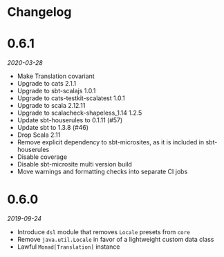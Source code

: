 # Changelog

# 0.6.1

_2020-03-28_

 * Make Translation covariant
 * Upgrade to cats 2.1.1
 * Upgrade to sbt-scalajs 1.0.1
 * Upgrade to cats-testkit-scalatest 1.0.1
 * Upgrade to scala 2.12.11
 * Upgrade to scalacheck-shapeless_1.14 1.2.5
 * Update sbt-houserules to 0.1.11 (#57)
 * Update sbt to 1.3.8 (#46)
 * Drop Scala 2.11
 * Remove explicit dependency to sbt-microsites, as it is included in sbt-houserules
 * Disable coverage
 * Disable sbt-microsite multi version build
 * Move warnings and formatting checks into separate CI jobs

# 0.6.0

_2019-09-24_

 * Introduce `dsl` module that removes `Locale` presets from `core`
 * Remove `java.util.Locale` in favor of a lightweight custom data class
 * Lawful `Monad[Translation]` instance